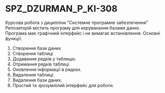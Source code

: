 # SPZ_DZURMAN_P_KI-308

Курсова робота з диципліни "Системне програмне забезпечення"
Репозиторій містить програму для керуванання базами даних. Програма має графічний інтерфейс і не вимагає встановлення.
Основні функції:
1. Створення бази даних
2. Створення таблиці
3. Додавання рядків у таблицю.
4. Отримання рядків таблиці.
5. Оновлення інформації в рядках.
6. Видалення таблиці.
7. Видалення бази даних.
8. Простий та зрозумлілий інтерфейс для роботи.
